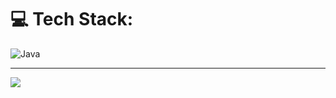 
# 💻 Tech Stack:
![Java](https://img.shields.io/badge/java-%23ED8B00.svg?style=for-the-badge&logo=openjdk&logoColor=white)


---
[![](https://visitcount.itsvg.in/api?id=katilmami&icon=0&color=0)](https://visitcount.itsvg.in)
